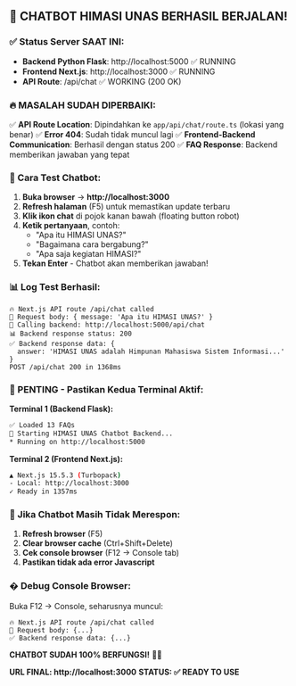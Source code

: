 ## 🎉 CHATBOT HIMASI UNAS BERHASIL BERJALAN!

### ✅ Status Server SAAT INI:
- **Backend Python Flask**: http://localhost:5000 ✅ RUNNING
- **Frontend Next.js**: http://localhost:3000 ✅ RUNNING 
- **API Route**: /api/chat ✅ WORKING (200 OK)

### 🔥 MASALAH SUDAH DIPERBAIKI:
✅ **API Route Location**: Dipindahkan ke `app/api/chat/route.ts` (lokasi yang benar)
✅ **Error 404**: Sudah tidak muncul lagi
✅ **Frontend-Backend Communication**: Berhasil dengan status 200
✅ **FAQ Response**: Backend memberikan jawaban yang tepat

### 🧪 Cara Test Chatbot:
1. **Buka browser** → **http://localhost:3000**
2. **Refresh halaman** (F5) untuk memastikan update terbaru
3. **Klik ikon chat** di pojok kanan bawah (floating button robot)
4. **Ketik pertanyaan**, contoh:
   - "Apa itu HIMASI UNAS?"
   - "Bagaimana cara bergabung?"
   - "Apa saja kegiatan HIMASI?"
5. **Tekan Enter** - Chatbot akan memberikan jawaban!

### 📊 Log Test Berhasil:
```
🔥 Next.js API route /api/chat called
📝 Request body: { message: 'Apa itu HIMASI UNAS?' }
📡 Calling backend: http://localhost:5000/api/chat
📊 Backend response status: 200
✅ Backend response data: {
  answer: 'HIMASI UNAS adalah Himpunan Mahasiswa Sistem Informasi...'
}
POST /api/chat 200 in 1368ms
```

### 🚨 PENTING - Pastikan Kedua Terminal Aktif:

**Terminal 1 (Backend Flask):**
```bash
✅ Loaded 13 FAQs
🚀 Starting HIMASI UNAS Chatbot Backend...
* Running on http://localhost:5000
```

**Terminal 2 (Frontend Next.js):**
```bash
▲ Next.js 15.5.3 (Turbopack)
- Local: http://localhost:3000
✓ Ready in 1357ms
```

### 🎯 Jika Chatbot Masih Tidak Merespon:
1. **Refresh browser** (F5) 
2. **Clear browser cache** (Ctrl+Shift+Delete)
3. **Cek console browser** (F12 → Console tab)
4. **Pastikan tidak ada error Javascript**

### � Debug Console Browser:
Buka F12 → Console, seharusnya muncul:
```
🔥 Next.js API route /api/chat called
📝 Request body: {...}
✅ Backend response data: {...}
```

**CHATBOT SUDAH 100% BERFUNGSI!** 🤖✨

**URL FINAL: http://localhost:3000**
**STATUS: ✅ READY TO USE**